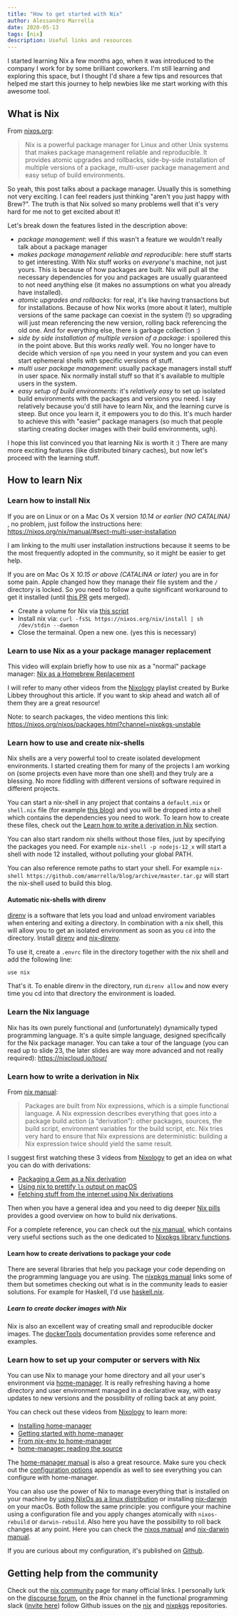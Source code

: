 ```yaml
---
title: "How to get started with Nix"
author: Alessandro Marrella
date: 2020-05-13
tags: [nix]
description: Useful links and resources
---
```


I started learning Nix a few months ago, when it was introduced to the company I work for by some brilliant coworkers. I'm still learning and exploring this space, but I thought I'd share a few tips and resources that helped me start this journey to help newbies like me start working with this awesome tool.


## What is Nix
From [nixos.org](https://nixos.org):

> Nix is a powerful package manager for Linux and other Unix systems that makes package management reliable and reproducible. It provides atomic upgrades and rollbacks, side-by-side installation of multiple versions of a package, multi-user package management and easy setup of build environments. 

So yeah, this post talks about a package manager. Usually this is something not very exciting. I can feel readers just thinking "aren't you just happy with Brew?". The truth is that Nix solved so many problems well that it's very hard for me not to get excited about it! 


Let's break down the features listed in the description above:
- *package management*: well if this wasn't a feature we wouldn't really talk about a package manager
- *makes package management reliable and reproducible*: here stuff starts to get interesting. With Nix stuff works on _everyone_'s machine, not just yours. This is because of how packages are built. Nix will pull all the necessary dependencies for you and packages are usually guaranteed to not need anything else (it makes no assumptions on what you already have installed). 
- *atomic upgrades and rollbacks*: for real, it's like having transactions but for installations. Because of how Nix works (more about it later), multiple versions of the same package can coexist in the system (!) so upgrading will just mean referencing the new version, rolling back referencing the old one. And for everything else, there is garbage collection :) 
- *side by side installation of multiple version of a package*: i spoilered this in the point above. But this works _really_ well. You no longer have to decide which version of `npm` you need in your system and you can even start ephemeral shells with specific versions of stuff.
- *multi user package management*: usually package managers install stuff in user space. Nix normally install stuff so that it's available to multiple users in the system.
- *easy setup of build environments*: it's _relatively easy_ to set up isolated build environments with the packages and versions you need. I say relatively because you'd still have to learn Nix, and the learning curve is steep. But once you learn it, it empowers you to do this. It's much harder to achieve this with "easier" package managers (so much that people starting creating docker images with their build environments, ugh).


I hope this list convinced you that learning Nix is worth it :) There are many more exciting features (like distributed binary caches), but now let's proceed with the learning stuff.

## How to learn Nix

### Learn how to install Nix
If you are on Linux or on a Mac Os X version *10.14 or earlier (NO CATALINA)* , no problem, just follow the instructions here: https://nixos.org/nix/manual/#sect-multi-user-installation


I am linking to the multi user installation instructions because it seems to be the most frequently adopted in the community, so it might be easier to get help. 


If you are on Mac Os X *10.15 or above (CATALINA or later)* you are in for some pain. Apple changed how they manage their file system and the `/` directory is locked. So you need to follow a quite significant workaround to get it installed (until [this PR](https://github.com/NixOS/nix/pull/3212) gets merged).
- Create a volume for Nix via [this script](https://github.com/abathur/nix/blob/darwin-10.15-install-golden-path/scripts/create-darwin-volume.sh)
- Install nix via: `curl -fsSL https://nixos.org/nix/install | sh /dev/stdin --daemon` 
- Close the termainal. Open a new one. (yes this is necessary)

### Learn to use Nix as a your package manager replacement

This video will explain briefly how to use nix as a "normal" package manager:
[Nix as a Homebrew Replacement](https://www.youtube.com/watch?v=NYyImy-lqaA)


I will refer to many other videos from the [Nixology](https://www.youtube.com/playlist?list=PLRGI9KQ3_HP_OFRG6R-p4iFgMSK1t5BHs) playlist created by Burke Libbey throughout this article. If you want to skip ahead and watch all of them they are a great resource!


Note: to search packages, the video mentions this link: https://nixos.org/nixos/packages.html?channel=nixpkgs-unstable


### Learn how to use and create nix-shells

Nix shells are a very powerful tool to create isolated development environments. I started creating them for many of the projects I am working on (some projects even have more than one shell) and they truly are a blessing. No more fiddling with different versions of software required in different projects. 


You can start a nix-shell in any project that contains a `default.nix` or `shell.nix` file (for example [this blog](https://github.com/amarrella/blog)) and you will be dropped into a shell which contains the dependencies you need to work. To learn how to create these files, check out the [Learn how to write a derivation in Nix](#learn-how-to-write-a-derivation-in-nix) section.


You can also start random nix shells without those files, just by specifying the packages you need.
For example `nix-shell -p nodejs-12_x` will start a shell with node 12 installed, without polluting your global PATH.


You can also reference remote paths to start your shell. For example `nix-shell https://github.com/amarrella/blog/archive/master.tar.gz` will start the nix-shell used to build this blog.


#### Automatic nix-shells with direnv
[direnv](https://direnv.net/) is a software that lets you load and unload enviroment variables when entering and exiting a directory. In combination with a nix shell, this will allow you to get an isolated environment as soon as you `cd` into the directory. Install [direnv](https://direnv.net/docs/installation.html) and [nix-direnv](https://github.com/nix-community/nix-direnv). 


To use it, create a `.envrc` file in the directory together with the nix shell and add the following line:
```
use nix
```


That's it. To enable direnv in the directory, run `direnv allow` and now every time you cd into that directory the environment is loaded.

### Learn the Nix language

Nix has its own purely functional and (unfortunately) dynamically typed programming language. It's a quite simple language, designed specifically for the Nix package manager. You can take a tour of the language (you can read up to slide 23, the later slides are way more advanced and not really required): https://nixcloud.io/tour/

### Learn how to write a derivation in Nix
From [nix manual](https://nixos.org/nix/manual/):
> Packages are built from Nix expressions, which is a simple functional language. A Nix expression describes everything that goes into a package build action (a “derivation”): other packages, sources, the build script, environment variables for the build script, etc. Nix tries very hard to ensure that Nix expressions are deterministic: building a Nix expression twice should yield the same result.


I suggest first watching these 3 videos from [Nixology](https://www.youtube.com/playlist?list=PLRGI9KQ3_HP_OFRG6R-p4iFgMSK1t5BHs) to get an idea on what you can do with derivations:
- [Packaging a Gem as a Nix derivation](https://www.youtube.com/watch?v=61RCi_5IgEY)
- [Using nix to prettify `ls` output on macOS ](https://www.youtube.com/watch?v=1nU_hR2kod4)
- [Fetching stuff from the internet using Nix derivations](https://www.youtube.com/watch?v=XMauFegrtB4)


Then when you have a general idea and you need to dig deeper [Nix pills](https://nixos.org/nixos/nix-pills/index.html) provides a good overview on how to build nix derivations.


For a complete reference, you can check out the [nix manual](https://nixos.org/nix/manual/), which contains very useful sections such as the one dedicated to [Nixpkgs library functions](https://nixos.org/nixpkgs/manual/#sec-functions-library). 

#### Learn how to create derivations to package your code
There are several libraries that help you package your code depending on the programming language you are using. The [nixpkgs manual](https://nixos.org/nixpkgs/manual/#chap-language-support) links some of them but sometimes checking out what is in the community leads to easier solutions. For example for Haskell, I'd use [haskell.nix](https://github.com/input-output-hk/haskell.nix).

##### Learn to create docker images with Nix
Nix is also an excellent way of creating small and reproducible docker images. The [dockerTools](https://nixos.org/nixpkgs/manual/#sec-pkgs-dockerTools) documentation provides some reference and examples.

### Learn how to set up your computer or servers with Nix
You can use Nix to manage your home directory and all your user's environment via [home-manager](https://github.com/rycee/home-manager). It is really refreshing having a home directory and user environment managed in a declarative way, with easy updates to new versions and the possibility of rolling back at any point.


You can check out these videos from [Nixology](https://www.youtube.com/playlist?list=PLRGI9KQ3_HP_OFRG6R-p4iFgMSK1t5BHs) to learn more:
- [Installing home-manager](https://www.youtube.com/watch?v=Ubhc94lrfTo)
- [Getting started with home-manager](https://www.youtube.com/watch?v=OgUvDXxHlLs)
- [From nix-env to home-manager](https://www.youtube.com/watch?v=PmD8Qe8z2sY)
- [home-manager: reading the source](https://www.youtube.com/watch?v=CID_ZbwObJ8)


The [home-manager manual](https://rycee.gitlab.io/home-manager/) is also a great resource. Make sure you check out the [configuration options](https://rycee.gitlab.io/home-manager/options.html) appendix as well to see everything you can configure with home-manager.


You can also use the power of Nix to manage everything that is installed on your machine by [using NixOs as a linux distribution](https://nixos.org/nixos/) or installing [nix-darwin](https://github.com/LnL7/nix-darwin) on your macOs. Both follow the same principle: you configure your machine using a configuration file and you apply changes atomically with `nixos-rebuild` or `darwin-rebuild`. Also here you have the possibility to roll back changes at any point. Here you can check the [nixos manual](https://nixos.org/nixos/manual/) and [nix-darwin manual](https://lnl7.github.io/nix-darwin/manual/index.html).


If you are curious about my configuration, it's published on [Github](https://github.com/amarrella/nix-config).

## Getting help from the community
Check out the [nix community](https://nixos.org/community.html) page for many official links. I personally lurk on the [discourse forum](https://discourse.nixos.org/), on the #nix channel in the functional programming slack ([invite here](https://fpchat-invite.herokuapp.com/)) follow Github issues on the [nix](https://github.com/nixos/nix) and [nixpkgs](https://github.com/nixos/nixpkgs) repositories.


